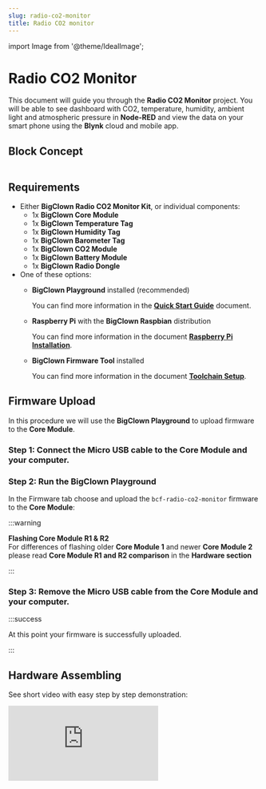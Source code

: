 ```yaml
---
slug: radio-co2-monitor
title: Radio CO2 monitor
---
```

import Image from '@theme/IdealImage';




# Radio CO2 Monitor

This document will guide you through the **Radio CO2 Monitor** project. You will be able to see dashboard with CO2, temperature, humidity, ambient light and atmospheric pressure in **Node-RED** and view the data on your smart phone using the **Blynk** cloud and mobile app.

## Block Concept

<div class="container">
  <div class="row">
    <Image img={require('./img/radio-co2-monitor/_projects_radio-co2-monitor_block-diagram.webp')}/>
  </div>
</div>

## Requirements

* Either **BigClown Radio CO2 Monitor Kit**, or individual components:
  * 1x **BigClown Core Module**
  * 1x **BigClown Temperature Tag**
  * 1x **BigClown Humidity Tag**
  * 1x **BigClown Barometer Tag**
  * 1x **BigClown CO2 Module**
  * 1x **BigClown Battery Module**
  * 1x **BigClown Radio Dongle**
* One of these options:
  * **BigClown Playground** installed \(recommended\)

    You can find more information in the [**Quick Start Guide**](../basics/quick-start-guide.md) document.

  * **Raspberry Pi** with the **BigClown Raspbian** distribution

    You can find more information in the document [**Raspberry Pi Installation**](../tutorials/raspberry-pi-installation.md).

  * **BigClown Firmware Tool** installed

    You can find more information in the document [**Toolchain Setup**](../firmware/toolchain-setup.md).

## Firmware Upload

In this procedure we will use the **BigClown Playground** to upload firmware to the **Core Module**.

### Step 1: Connect the Micro USB cable to the **Core Module** and your computer.

### Step 2: Run the BigClown Playground

In the Firmware tab choose and upload the `bcf-radio-co2-monitor` firmware to the **Core Module**:

:::warning

**Flashing Core Module R1 & R2**  
For differences of flashing older **Core Module 1** and newer **Core Module 2** please read **Core Module R1 and R2 comparison** in the **Hardware section**

:::

### Step 3: Remove the Micro USB cable from the **Core Module** and your computer.

:::success

At this point your firmware is successfully uploaded.

:::

## Hardware Assembling

See short video with easy step by step demonstration:

<div style={{ position: 'relative', paddingBottom: '56.25%', height: 0, overflow: 'hidden' }}>
  <iframe
   src="https://www.youtube.com/embed/jGxjl5v7kqE?si=SRKiZyteXo4f5Lzf"   title="YouTube video player"
    style={{ position: 'absolute', top: 0, left: 0, width: '100%', height: '100%' }}
    frameBorder="0"
    allow="accelerometer; autoplay; clipboard-write; encrypted-media; gyroscope; picture-in-picture; web-share"
    allowFullScreen
    referrerPolicy="strict-origin-when-cross-origin"
  />
</div>

### Step 1: Start with the **Battery Module**.

:::warning

Make sure the **Battery Module** does not have batteries inserted.

:::

### Step 2: Plug the **CO2 Module** on top of the **Battery Module**.

### Step 3: Plug the **Core Module** on top of the **CO2 Module**.

### Step 4: Plug the **Temperature Tag** into a socket on the **CO2 Module**.

### Step 5: Plug the **Humidity Tag** into a socket on the **CO2 Module**.

### Step 6: Plug the **Barometer Tag** into a socket on the **CO2 Module**.

### Step 7: Plug the **Cover Module** on top of the **Core Module**.

## Playground Bootstrap

:::danger

If you are using the new **BigClown Playground**, then use the **Functions** tab instead of using [**http://localhost:1880/**](http://localhost:1880/). Also the pairing process is now done in **Devices** tab. For communication test use the **Messages** tab.

:::

### Step 1: Open **Node-RED** in your web browser:

[http://localhost:1880/](http://localhost:1880/)

### Step 2: You should see the empty workspace with **Flow 1:**

### **Step 3:** Insert the following snippet in the flow \(using **Menu &gt;&gt; Import**\) and click in **Flow 1** tab:

```text
[{"id":"2fc604fc.3b6abc","type":"inject","z":"dfc861b.b2a02a","name":"List all gateways","topic":"gateway/all/info/get","payload":"","payloadType":"str","repeat":"","crontab":"","once":false,"x":560,"y":460,"wires":[["a2c10833.24d5d8"]]},{"id":"1e4502b8.2f63fd","type":"inject","z":"dfc861b.b2a02a","name":"Start node pairing","topic":"gateway/usb-dongle/pairing-mode/start","payload":"","payloadType":"str","repeat":"","crontab":"","once":false,"x":570,"y":580,"wires":[["795ff5a7.8e266c"]]},{"id":"3d844ce2.932864","type":"inject","z":"dfc861b.b2a02a","name":"Stop node pairing","topic":"gateway/usb-dongle/pairing-mode/stop","payload":"","payloadType":"str","repeat":"","crontab":"","once":false,"x":560,"y":640,"wires":[["5967c452.c838bc"]]},{"id":"f202b253.2705b","type":"inject","z":"dfc861b.b2a02a","name":"List paired nodes","topic":"gateway/usb-dongle/nodes/get","payload":"","payloadType":"str","repeat":"","crontab":"","once":false,"x":560,"y":520,"wires":[["f0aca138.0b2c3"]]},{"id":"349f02fd.890f6e","type":"inject","z":"dfc861b.b2a02a","name":"Unpair all nodes","topic":"gateway/usb-dongle/nodes/purge","payload":"","payloadType":"str","repeat":"","crontab":"","once":false,"x":560,"y":700,"wires":[["2f1c5bb6.53d6f4"]]},{"id":"cf61d75d.4ad8f8","type":"mqtt in","z":"dfc861b.b2a02a","name":"","topic":"#","qos":"2","broker":"67b8de4a.029d3","x":530,"y":400,"wires":[["a5cb0658.f5d658"]]},{"id":"a5cb0658.f5d658","type":"debug","z":"dfc861b.b2a02a","name":"","active":true,"console":"false","complete":"false","x":790,"y":400,"wires":[]},{"id":"a2c10833.24d5d8","type":"mqtt out","z":"dfc861b.b2a02a","name":"","topic":"","qos":"","retain":"","broker":"717f7c18.ba0a24","x":770,"y":460,"wires":[]},{"id":"f0aca138.0b2c3","type":"mqtt out","z":"dfc861b.b2a02a","name":"","topic":"","qos":"","retain":"","broker":"717f7c18.ba0a24","x":770,"y":520,"wires":[]},{"id":"795ff5a7.8e266c","type":"mqtt out","z":"dfc861b.b2a02a","name":"","topic":"","qos":"","retain":"","broker":"717f7c18.ba0a24","x":770,"y":580,"wires":[]},{"id":"5967c452.c838bc","type":"mqtt out","z":"dfc861b.b2a02a","name":"","topic":"","qos":"","retain":"","broker":"717f7c18.ba0a24","x":770,"y":640,"wires":[]},{"id":"2f1c5bb6.53d6f4","type":"mqtt out","z":"dfc861b.b2a02a","name":"","topic":"","qos":"","retain":"","broker":"717f7c18.ba0a24","x":770,"y":700,"wires":[]},{"id":"67b8de4a.029d3","type":"mqtt-broker","z":"","broker":"127.0.0.1","port":"1883","clientid":"","usetls":false,"compatmode":true,"keepalive":"60","cleansession":true,"willTopic":"","willQos":"0","willPayload":"","birthTopic":"","birthQos":"0","birthPayload":""},{"id":"717f7c18.ba0a24","type":"mqtt-broker","z":"","broker":"127.0.0.1","port":"1883","clientid":"","usetls":false,"compatmode":true,"keepalive":"60","cleansession":true,"willTopic":"","willQos":"0","willPayload":"","birthTopic":"","birthQos":"0","birthPayload":""}]
```

It will look like this:


<div class="container">
  <div class="row">
    <Image img={require('./img/radio-co2-monitor/_projects_radio-co2-monitor_node-red-gw-controls.png')}/>
  </div>
</div>

This snippet provides control buttons for gateway/radio commands. These commands are sent over the MQTT protocol.

### Step 4: Deploy the flow using the **Deploy** button in the top-right corner:

### Step 5: Open the **debug** tab:

<div class="container">
  <div class="row">
    <Image img={require('./img/radio-co2-monitor/_projects_radio-co2-monitor_node-red-gw-debug.png')}/>
  </div>
</div>

:::info 

In the **debug** tab, you will be able to see all the MQTT messages.

:::

### Step 6: Click on the **List all gateways** button. You should see a response like this in the **debug** tab:

<div class="container">
  <div class="row">
    <Image img={require('./img/radio-co2-monitor/_projects_radio-co2-monitor_node-red-gw-list.png')}/>
  </div>
</div>

:::success

At this point, you've got working **Node-RED**, **MQTT**, **BigClown Radio Dongle**and **BigClown Gateway**.

:::

## Radio Pairing



In this section, we will create a radio link between the **Radio Dongle** and the **Radio CO2 Monitor**.

Follow these steps in **Node-RED**:

### Step 1: Click on the **Start node pairing** button

<div class="container">
  <div class="row">
    <Image img={require('./img/radio-co2-monitor/_projects_radio-co2-monitor_node-red-gw-pair-start.png')}/>
  </div>
</div>

### Step 2: Insert the batteries into the **Radio CO2 Monitor** to send the pairing request \(you should also see the red LED on the **Core Module** to be on for about 2 seconds\).

### Step 3: Click on the **Stop node pairing** button.

<div class="container">
  <div class="row">
    <Image img={require('./img/radio-co2-monitor/_projects_radio-co2-monitor_node-red-gw-pair-stop.png')}/>
  </div>
</div>

:::success

At this point, you've got established a radio link between the node \(**Radio Motion Detector**\) and the gateway \(**Radio Dongle**\).

:::

## Communication Test

Follow these steps in **Node-RED**:

### Step 1: Switch to **debug** tab on the right

### Step 2: Test it

Start breathing on the temperature sensor on the **Temperature Tag** to invoke a change of temperature and hence trigger a radio transmission.

You should then see similar messages:
<div class="container">
  <div class="row">
    <Image img={require('./img/radio-co2-monitor/_projects_radio-co2-monitor_radio-test.png')}/>
  </div>
</div>
:::success

At this point, you've got verified radio communication.

:::

## Integration with Blynk

Now we have assembled our kit and let's start with some basic integration with **Blynk**. We will start without describing what **Blynk** is. If you want get some information about what **Blynk** is. The best thing you can do is to visit their [**page**](https://www.blynk.cc/). In our example we will be showing you how display values from your sensors in **Blynk**'s mobile application.

Firstly we need to configure our **Node-RED** app.

### Step 1: Blynk nodes

If you are using BigClown raspi version you should be fine, but still check that **Blynk** nodes are installed. \(You can view them on the left side menu in **Node-RED**\). Otherwise you will need to install **Node-RED** package `node-red-contrib-blynk-ws`.

<div class="container">
  <div class="row">
    <Image img={require('./img/radio-co2-monitor/_projects_radio-co2-monitor_integration-nodered-1.png')}/>
  </div>
</div>


### Step 2: Add another flow \(you can add them by big plus button next to the flow name\)

### Step 3: Insert the following snippet in the flow \(using **Menu &gt;&gt; Import**\) and click in Flow 3 tab

```text
[{"id":"31ab8ee9.420bb2","type":"mqtt in","z":"2c41a2bd.aa36ae","name":"","topic":"node/co2-monitor:0/thermometer/0:0/temperature","qos":"2","broker":"1292d7bf.db35a8","x":316,"y":483,"wires":[["cb15bc57.2b0a5"]]},{"id":"fa8f9692.6cb388","type":"mqtt in","z":"2c41a2bd.aa36ae","name":"","topic":"node/co2-monitor:0/hygrometer/0:4/relative-humidity","qos":"2","broker":"1292d7bf.db35a8","x":326,"y":543,"wires":[["dcea0ae2.3287b8"]]},{"id":"d9edba1c.71f348","type":"mqtt in","z":"2c41a2bd.aa36ae","name":"","topic":"node/co2-monitor:0/barometer/0:0/pressure","qos":"2","broker":"1292d7bf.db35a8","x":290,"y":600,"wires":[["31270a41.f16076"]]},{"id":"cb15bc57.2b0a5","type":"blynk-ws-out-write","z":"2c41a2bd.aa36ae","name":"","pin":"0","pinmode":0,"client":"90573d3c.a1cca","x":686,"y":483,"wires":[]},{"id":"f7853a1c.8891e8","type":"mqtt in","z":"2c41a2bd.aa36ae","name":"","topic":"node/co2-monitor:0/co2-meter/-/concentration","qos":"2","broker":"1292d7bf.db35a8","x":300,"y":660,"wires":[["39fede01.e9a5f2"]]},{"id":"dcea0ae2.3287b8","type":"blynk-ws-out-write","z":"2c41a2bd.aa36ae","name":"","pin":"1","pinmode":0,"client":"90573d3c.a1cca","x":686,"y":543,"wires":[]},{"id":"1b9b2c91.106d63","type":"blynk-ws-out-write","z":"2c41a2bd.aa36ae","name":"","pin":"2","pinmode":0,"client":"90573d3c.a1cca","x":680,"y":600,"wires":[]},{"id":"39fede01.e9a5f2","type":"blynk-ws-out-write","z":"2c41a2bd.aa36ae","name":"","pin":"3","pinmode":0,"client":"90573d3c.a1cca","x":680,"y":660,"wires":[]},{"id":"31270a41.f16076","type":"function","z":"2c41a2bd.aa36ae","name":"/ 1000","func":"msg.payload = msg.payload / 1000.0;\nreturn msg;","outputs":1,"noerr":0,"x":530,"y":600,"wires":[["1b9b2c91.106d63"]]},{"id":"1292d7bf.db35a8","type":"mqtt-broker","z":"","broker":"127.0.0.1","port":"1883","clientid":"","usetls":false,"compatmode":true,"keepalive":"60","cleansession":true,"willTopic":"","willQos":"0","willPayload":"","birthTopic":"","birthQos":"0","birthPayload":""},{"id":"90573d3c.a1cca","type":"blynk-ws-client","z":"","name":"","path":"ws://blynk-cloud.com/websockets","key":"","dbg_all":false,"dbg_read":false,"dbg_write":false,"dbg_notify":false,"dbg_mail":false,"dbg_prop":false,"dbg_low":false,"dbg_pins":""}]
```

It will look like this:

<div class="container">
  <div class="row">
    <Image img={require('./img/radio-co2-monitor/_projects_radio-co2-monitor_integration-nodered-2.png')}/>
  </div>
</div>

### Step 4: Connect

Configure MQTT node to connect it on you broker. It will propably connect on localhost if you are using Raspberry Pi. After that you will need to configure **Blynk** node. Just fill in URL `ws://blynk-cloud.com/websockets`. The `Auth Token` we will configure later after obtaining one from Blynk over e-mail.

<div class="container">
  <div class="row">
    <Image img={require('./img/radio-co2-monitor/_projects_radio-co2-monitor_integration-nodered-3.png')}/>
  </div>
</div>

### Step 5: Now download the **Blynk** app from [**App Store**](https://itunes.apple.com/us/app/blynk-iot-for-arduino-esp32/id808760481?mt=8) or [**Google Play**](https://play.google.com/store/apps/details?id=cc.blynk&hl=en)

### Step 6: After installing, you should create account, login and you should see something like that

<div class="container">
  <div class="row">
    <Image img={require('./img/radio-co2-monitor/_projects_radio-co2-monitor_integration-blynk-4.png')}/>
  </div>
</div>

### Step 7: Now click a button on the top right to scan QR code

<div class="container">
  <div class="row">
    <Image img={require('./img/radio-co2-monitor/_projects_radio-co2-monitor_integration-blynk-5.png')}/>
  </div>
</div>

### Step 8: Now you should scan following QR code to get everything preconfigured

<div class="container">
  <div class="row">
    <Image img={require('./img/radio-co2-monitor/_projects_radio-co2-monitor_integration-blynk-6.png')}/>
  </div>
</div>

### Step 9: You should see something like this

<div class="container">
  <div class="row">
    <Image img={require('./img/radio-co2-monitor/_projects_radio-co2-monitor_integration-blynk-7.png')}/>
  </div>
</div>

:::info 

You will see values after you launch your integration project.

:::

### Step 10: Email

Click the settings wheel and you should see settings for your project. We need to get `Auth Token` which you have to copy to our **Node-RED** in **Blynk** node configuration.

<div class="container">
  <div class="row">
    <Image img={require('./img/radio-co2-monitor/_projects_radio-co2-monitor_integration-blynk-8.png')}/>
  </div>
</div>

### Step 11: Deploy

Now deploy your **Node-RED** app and hit play button in your **Blynk** project and you should be done!

### Related Documents <a id="related-documents"></a>

* [**Raspberry Pi Installation**](../tutorials/raspberry-pi-installation.md)
* [**Toolchain Setup**](../firmware/toolchain-setup.md)
* [**Toolchain Guide**](../firmware/toolchain-guide.md)

